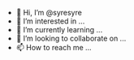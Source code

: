 - 👋 Hi, I’m @syresyre
- 👀 I’m interested in ...
- 🌱 I’m currently learning ...
- 💞️ I’m looking to collaborate on ...
- 📫 How to reach me ...

<!---
syresyre/syresyre is a ✨ special ✨ repository because its `README.md` (this file) appears on your GitHub profile.
You can click the Preview link to take a look at your changes.
--->
